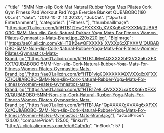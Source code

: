 {
	"title": "5MM Non-slip Cork Mat Natural Rubber Yoga Mats Pilates Cork Gym Fitness Pad Workout Pad Yoga Exercise Blanket QUBABOBO(180 66cm)",
	"date": "2018-10-31 10:30:20",
	"SubCat": ["Sports & Entertainment"],
	"categories": ["Fitness "],
	"thumbnailImage": "https://ae01.alicdn.com/kf/HTB1t2ewQFXXXXb_XVXXq6xXFXXXM/QUBABOBO-5MM-Non-slip-Cork-Natural-Rubber-Yoga-Mats-For-Fitness-Women-Pilates-Gymnastics-Mats-Brand.jpg_220x220.jpg",
	"BigImage": ["https://ae01.alicdn.com/kf/HTB1t2ewQFXXXXb_XVXXq6xXFXXXM/QUBABOBO-5MM-Non-slip-Cork-Natural-Rubber-Yoga-Mats-For-Fitness-Women-Pilates-Gymnastics-Mats-Brand.jpg","https://ae01.alicdn.com/kf/HTB1JMwAQXXXXXbPXVXXq6xXFXXXT/QUBABOBO-5MM-Non-slip-Cork-Natural-Rubber-Yoga-Mats-For-Fitness-Women-Pilates-Gymnastics-Mats-Brand.jpg","https://ae01.alicdn.com/kf/HTB1vigGQXXXXXXQXVXXq6xXFXXXZ/QUBABOBO-5MM-Non-slip-Cork-Natural-Rubber-Yoga-Mats-For-Fitness-Women-Pilates-Gymnastics-Mats-Brand.jpg","https://ae01.alicdn.com/kf/HTB1Ze8uQVXXXXcxaXXXq6xXFXXXI/QUBABOBO-5MM-Non-slip-Cork-Natural-Rubber-Yoga-Mats-For-Fitness-Women-Pilates-Gymnastics-Mats-Brand.jpg","https://ae01.alicdn.com/kf/HTB1JAnFQpXXXXXgXVXXq6xXFXXXd/QUBABOBO-5MM-Non-slip-Cork-Natural-Rubber-Yoga-Mats-For-Fitness-Women-Pilates-Gymnastics-Mats-Brand.jpg"],
	"actualPrice": 124.00,
	"comparePrice": 125.00,
	"linkurl": "http://s.click.aliexpress.com/e/cACaDp1q",
	"inStock": 57
}
